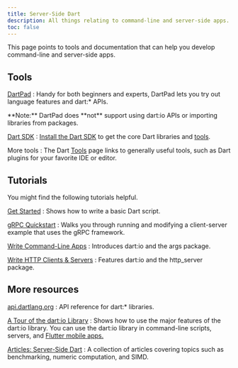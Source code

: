 ```yaml
---
title: Server-Side Dart
description: All things relating to command-line and server-side apps.
toc: false
---
```


This page points to tools and documentation
that can help you develop command-line and server-side apps.

## Tools

[DartPad](/tools/dartpad)
: Handy for both beginners and experts,
  DartPad lets you try out language features and dart:* APIs.

  <aside class="alert alert-info" markdown="1">
    **Note:** DartPad does **not** support using dart:io APIs or
    importing libraries from packages.
  </aside>

[Dart SDK](/tools/sdk)
: [Install the Dart SDK](/tools/sdk#install) to get the core Dart
  libraries and [tools](/dart-vm/tools).

More tools
: The Dart [Tools](/tools) page links to generally useful tools,
  such as Dart plugins for your favorite IDE or editor.

## Tutorials

You might find the following tutorials helpful.

[Get Started](/tutorials/dart-vm/get-started)
: Shows how to write a basic Dart script.

[gRPC Quickstart](https://grpc.io/docs/quickstart/dart.html)
: Walks you through running and modifying a client-server example that uses the gRPC framework.

[Write Command-Line Apps](/tutorials/dart-vm/cmdline)
: Introduces dart:io and the args package.

[Write HTTP Clients & Servers](/tutorials/dart-vm/httpserver)
: Features dart:io and the http_server package.

## More resources

[api.dartlang.org]({{site.dart_api}}/{{site.data.pkg-vers.SDK.channel}})
: API reference for dart:* libraries.

[A Tour of the dart:io Library](/dart-vm/io-library-tour)
: Shows how to use the major features of the dart:io library.
  You can use the dart:io library in command-line scripts, servers, and
  [Flutter mobile apps.]({{site.flutter}})

[Articles: Server-Side Dart](/articles/dart-vm)
: A collection of articles covering topics such as benchmarking,
  numeric computation, and SIMD.


